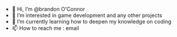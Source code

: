 - 👋 Hi, I’m @brandon O'Connor
- 👀 I’m interested in game development and any other projects
- 🌱 I’m currently learning how to deepen my knowledge on coding
- 📫 How to reach me : email 

<!---
brandonoconnor10/brandonoconnor10 is a ✨ special ✨ repository because its `README.md` (this file) appears on your GitHub profile.
You can click the Preview link to take a look at your changes.
--->
